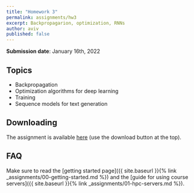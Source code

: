```yaml
---
title: "Homework 3"
permalink: assignments/hw3
excerpt: Backpropagarion, optimization, RNNs
author: aviv
published: false
---
```


**Submission date**: January 16th, 2022

## Topics

- Backpropagation
- Optimization algorithms for deep learning
- Training
- Sequence models for text generation

## Downloading

The assignment is available
[here](https://technionmail-my.sharepoint.com/:u:/g/personal/avivr_campus_technion_ac_il/EYGCM7_vULJKj4-JLk_QVy8Bp7F9EMhI8Unatafwe0mOjQ)
(use the download button at the top).

## FAQ

Make sure to read the [getting started page]({{ site.baseurl }}{% link _assignments/00-getting-started.md %})
and the [guide for using course servers]({{ site.baseurl }}{% link _assignments/01-hpc-servers.md %}).


